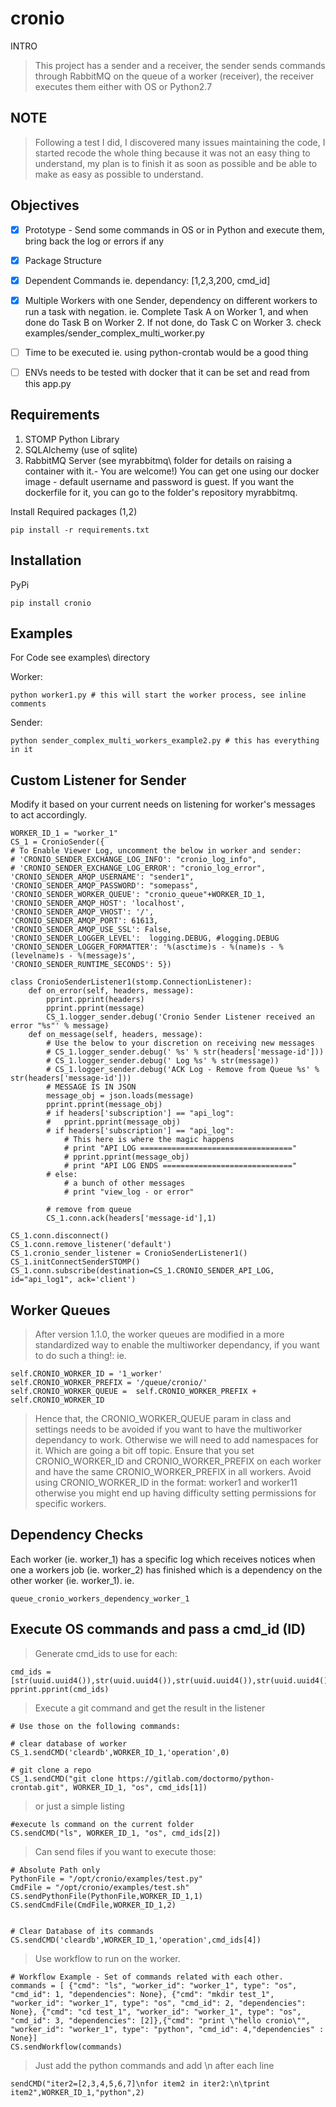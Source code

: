 # cronio

INTRO

>This project has a sender and a receiver, the sender sends commands through RabbitMQ on the queue of a worker (receiver), the receiver executes them either with OS or Python2.7

## NOTE

>Following a test I did, I discovered many issues maintaining the code, I started recode the whole thing because it was not an easy thing to understand, my plan is to finish it as soon as possible and be able to make as easy as possible to understand.

## Objectives

- [x] Prototype - Send some commands in OS or in Python and execute them, bring back the log or errors if any
- [x] Package Structure
- [x] Dependent Commands ie. dependancy: [1,2,3,200, cmd_id]
- [x] Multiple Workers with one Sender, dependency on different workers to run a task with negation. 
ie. Complete Task A on Worker 1, and when done do Task B on Worker 2. If not done, do Task C on Worker 3.
check examples/sender_complex_multi_worker.py
- [ ] Time to be executed ie. using python-crontab would be a good thing
- [ ] ENVs needs to be tested with docker that it can be set and read from this app.py


## Requirements

1. STOMP Python Library 
2. SQLAlchemy (use of sqlite)
3. RabbitMQ Server (see myrabbitmq\ folder for details on raising a container with it.- You are welcome!)
	You can get one using our docker image - default username and password is guest.
	If you want the dockerfile for it, you can go to the folder's repository myrabbitmq.

Install Required packages (1,2)

	pip install -r requirements.txt 


## Installation 

PyPi

	pip install cronio



## Examples

For Code see examples\ directory
	
Worker:

	python worker1.py # this will start the worker process, see inline comments


Sender:

	python sender_complex_multi_workers_example2.py # this has everything in it
	

## Custom Listener for Sender

Modify it based on your current needs on listening for worker's messages to act accordingly.
		
	WORKER_ID_1 = "worker_1"
	CS_1 = CronioSender({
	# To Enable Viewer Log, uncomment the below in worker and sender:
	# 'CRONIO_SENDER_EXCHANGE_LOG_INFO': "cronio_log_info",
	# 'CRONIO_SENDER_EXCHANGE_LOG_ERROR': "cronio_log_error",
	'CRONIO_SENDER_AMQP_USERNAME': "sender1",
	'CRONIO_SENDER_AMQP_PASSWORD': "somepass",
	'CRONIO_SENDER_WORKER_QUEUE': "cronio_queue"+WORKER_ID_1,
	'CRONIO_SENDER_AMQP_HOST': 'localhost',
	'CRONIO_SENDER_AMQP_VHOST': '/',
	'CRONIO_SENDER_AMQP_PORT': 61613,
	'CRONIO_SENDER_AMQP_USE_SSL': False,
	'CRONIO_SENDER_LOGGER_LEVEL':  logging.DEBUG, #logging.DEBUG
	'CRONIO_SENDER_LOGGER_FORMATTER': '%(asctime)s - %(name)s - %(levelname)s - %(message)s',
	'CRONIO_SENDER_RUNTIME_SECONDS': 5})

	class CronioSenderListener1(stomp.ConnectionListener):
		def on_error(self, headers, message):
			pprint.pprint(headers)
			pprint.pprint(message)
			CS_1.logger_sender.debug('Cronio Sender Listener received an error "%s"' % message)
		def on_message(self, headers, message):
			# Use the below to your discretion on receiving new messages
			# CS_1.logger_sender.debug(' %s' % str(headers['message-id']))
			# CS_1.logger_sender.debug(' Log %s' % str(message))
			# CS_1.logger_sender.debug('ACK Log - Remove from Queue %s' % str(headers['message-id']))
			# MESSAGE IS IN JSON
			message_obj = json.loads(message)
			pprint.pprint(message_obj)
			# if headers['subscription'] == "api_log":
			# 	pprint.pprint(message_obj)
			# if headers['subscription'] == "api_log":
				# This here is where the magic happens
				# print "API LOG =================================="
				# pprint.pprint(message_obj)
				# print "API LOG ENDS ============================="
			# else:
				# a bunch of other messages
				# print "view_log - or error"

			# remove from queue
			CS_1.conn.ack(headers['message-id'],1)

	CS_1.conn.disconnect()
	CS_1.conn.remove_listener('default')
	CS_1.cronio_sender_listener = CronioSenderListener1() 
	CS_1.initConnectSenderSTOMP()
	CS_1.conn.subscribe(destination=CS_1.CRONIO_SENDER_API_LOG, id="api_log1", ack='client')
	


## Worker Queues
> After version 1.1.0, the worker queues are modified in a more standardized way to enable the multiworker dependancy, if you want to do such a thing!:
ie.

	self.CRONIO_WORKER_ID = '1_worker'
	self.CRONIO_WORKER_PREFIX = '/queue/cronio/'
	self.CRONIO_WORKER_QUEUE =  self.CRONIO_WORKER_PREFIX + self.CRONIO_WORKER_ID
	
> Hence that, the CRONIO_WORKER_QUEUE param in class and settings needs to be avoided if you want to have the multiworker dependancy to work. Otherwise we will need to add namespaces for it. Which are going a bit off topic.
> Ensure that you set CRONIO_WORKER_ID and CRONIO_WORKER_PREFIX on each worker and have the same CRONIO_WORKER_PREFIX in all workers. Avoid using CRONIO_WORKER_ID in the format: worker1 and worker11 otherwise you might end up having difficulty setting permissions for specific workers.


## Dependency Checks

Each worker (ie. worker_1) has a specific log which receives notices when one a workers job (ie. worker_2) has finished which is a dependency on the other worker (ie. worker_1). 
ie.

	queue_cronio_workers_dependency_worker_1


	

## Execute OS commands and pass a cmd_id (ID)

>Generate cmd_ids to use for each:

	cmd_ids = [str(uuid.uuid4()),str(uuid.uuid4()),str(uuid.uuid4()),str(uuid.uuid4()),str(uuid.uuid4()),str(uuid.uuid4())]
	pprint.pprint(cmd_ids)


>Execute a git command and get the result in the listener

	# Use those on the following commands:
	
	# clear database of worker
	CS_1.sendCMD('cleardb',WORKER_ID_1,'operation',0)
	
	# git clone a repo
	CS_1.sendCMD("git clone https://gitlab.com/doctormo/python-crontab.git", WORKER_ID_1, "os", cmd_ids[1])

>or just a simple listing

	#execute ls command on the current folder
	CS.sendCMD("ls", WORKER_ID_1, "os", cmd_ids[2])
	

>Can send files if you want to execute those:

	# Absolute Path only
	PythonFile = "/opt/cronio/examples/test.py"
	CmdFile = "/opt/cronio/examples/test.sh"
	CS.sendPythonFile(PythonFile,WORKER_ID_1,1)
	CS.sendCmdFile(CmdFile,WORKER_ID_1,2)


	# Clear Database of its commands
	CS.sendCMD('cleardb',WORKER_ID_1,'operation',cmd_ids[4])


>Use workflow to run on the worker.

	# Workflow Example - Set of commands related with each other.
	commands = [ {"cmd": "ls", "worker_id": "worker_1", type": "os", "cmd_id": 1, "dependencies": None}, {"cmd": "mkdir test_1", "worker_id": "worker_1", type": "os", "cmd_id": 2, "dependencies": None}, {"cmd": "cd test_1", "worker_id": "worker_1", type": "os", "cmd_id": 3, "dependencies": [2]},{"cmd": "print \"hello cronio\"", "worker_id": "worker_1", type": "python", "cmd_id": 4,"dependencies" : None}]
	CS.sendWorkflow(commands)


>Just add the python commands and add \n after each line

	sendCMD("iter2=[2,3,4,5,6,7]\nfor item2 in iter2:\n\tprint item2",WORKER_ID_1,"python",2)
